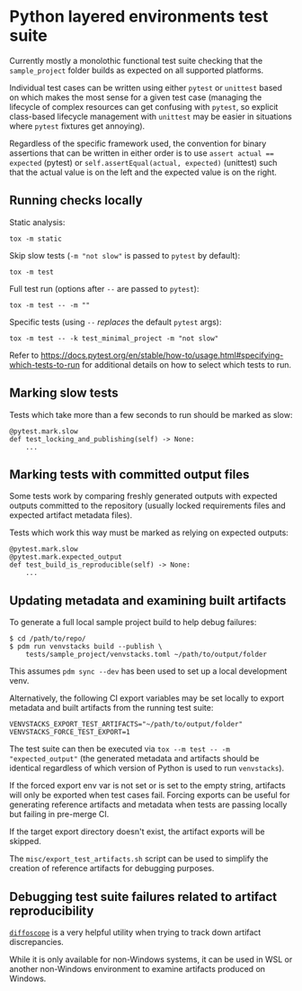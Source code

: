 Python layered environments test suite
======================================

Currently mostly a monolothic functional test suite checking that the `sample_project`
folder builds as expected on all supported platforms.

Individual test cases can be written using either `pytest` or `unittest` based on which
makes the most sense for a given test case (managing the lifecycle of complex resources can
get confusing with `pytest`, so explicit class-based lifecycle management with `unittest`
may be easier in situations where `pytest` fixtures get annoying).

Regardless of the specific framework used, the convention for binary assertions that can be
written in either order is to use `assert actual == expected` (pytest) or
`self.assertEqual(actual, expected)` (unittest) such that the actual value is on the left
and the expected value is on the right.


Running checks locally
----------------------

Static analysis:

    tox -m static

Skip slow tests (`-m "not slow"` is passed to `pytest` by default):

    tox -m test

Full test run (options after `--` are passed to `pytest`):

    tox -m test -- -m ""

Specific tests (using `--` *replaces* the default `pytest` args):

    tox -m test -- -k test_minimal_project -m "not slow"

Refer to https://docs.pytest.org/en/stable/how-to/usage.html#specifying-which-tests-to-run
for additional details on how to select which tests to run.


Marking slow tests
------------------

Tests which take more than a few seconds to run should be marked as slow:

    @pytest.mark.slow
    def test_locking_and_publishing(self) -> None:
        ...


Marking tests with committed output files
-----------------------------------------

Some tests work by comparing freshly generated outputs with expected outputs
committed to the repository (usually locked requirements files and expected
artifact metadata files).

Tests which work this way must be marked as relying on expected outputs:

    @pytest.mark.slow
    @pytest.mark.expected_output
    def test_build_is_reproducible(self) -> None:
        ...


Updating metadata and examining built artifacts
-----------------------------------------------

To generate a full local sample project build to help debug failures:

    $ cd /path/to/repo/
    $ pdm run venvstacks build --publish \
        tests/sample_project/venvstacks.toml ~/path/to/output/folder

This assumes `pdm sync --dev` has been used to set up a local development venv.

Alternatively, the following CI export variables may be set locally to export metadata and
built artifacts from the running test suite:

    VENVSTACKS_EXPORT_TEST_ARTIFACTS="~/path/to/output/folder"
    VENVSTACKS_FORCE_TEST_EXPORT=1

The test suite can then be executed via `tox --m test -- -m "expected_output"`
(the generated metadata and artifacts should be identical regardless of which
version of Python is used to run `venvstacks`).

If the forced export env var is not set or is set to the empty string, artifacts will only be
exported when test cases fail. Forcing exports can be useful for generating reference
artifacts and metadata when tests are passing locally but failing in pre-merge CI.

If the target export directory doesn't exist, the artifact exports will be skipped.

The `misc/export_test_artifacts.sh` script can be used to simplify the creation of
reference artifacts for debugging purposes.


Debugging test suite failures related to artifact reproducibility
-----------------------------------------------------------------

[`diffoscope`](https://pypi.org/project/diffoscope/) is a very helpful utility
when trying to track down artifact discrepancies.

While it is only available for non-Windows systems, it can be used in WSL or
another non-Windows environment to examine artifacts produced on Windows.
